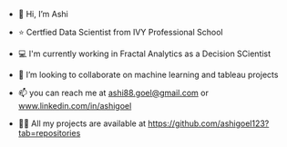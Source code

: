 - 👋 Hi, I’m Ashi
- ⭐ Certfied Data Scientist from IVY Professional School
- 💻 I'm currently working in Fractal Analytics as a Decision SCientist
- 👀 I’m looking to collaborate on machine learning and tableau projects
- 📫 you can reach me at ashi88.goel@gmail.com or www.linkedin.com/in/ashigoel


- 👩‍💻 All my projects are available at https://github.com/ashigoel123?tab=repositories
